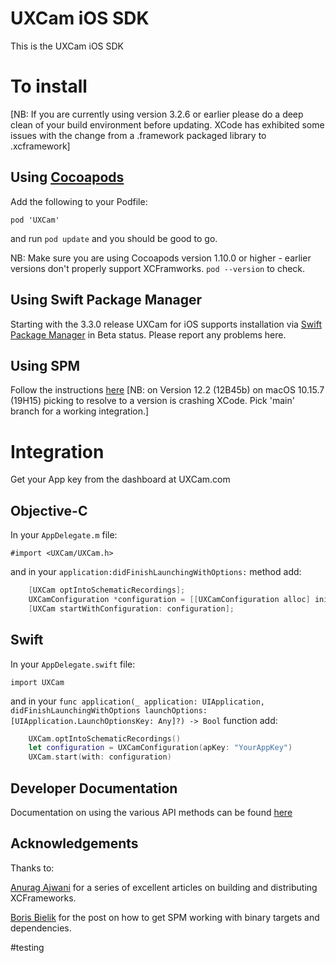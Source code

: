 # UXCam iOS SDK

This is the UXCam iOS SDK

# To install

[NB: If you are currently using version 3.2.6 or earlier please do a deep clean of your build environment before updating. XCode has exhibited some issues with the change from a .framework packaged library to .xcframework]

## Using [Cocoapods](https://cocoapods.org/)

Add the following to your Podfile:

`pod 'UXCam'`

and run `pod update` and you should be good to go.

NB: Make sure you are using Cocoapods version 1.10.0 or higher - earlier versions don't properly support XCFramworks. `pod --version` to check.


## Using Swift Package Manager

Starting with the 3.3.0 release UXCam for iOS supports installation via [Swift Package Manager](https://swift.org/package-manager/) in Beta status. Please report any problems here.

## Using SPM

Follow the instructions [here](SwiftPM-README.md)
[NB: on Version 12.2 (12B45b) on macOS 10.15.7 (19H15) picking to resolve to a version is crashing XCode. Pick 'main' branch for a working integration.]

# Integration

Get your App key from the dashboard at UXCam.com

## Objective-C

In your `AppDelegate.m` file:

	#import <UXCam/UXCam.h>

and in your `application:didFinishLaunchingWithOptions:` method add:

```objective-c
	[UXCam optIntoSchematicRecordings];
	UXCamConfiguration *configuration = [[UXCamConfiguration alloc] initWithAppKey:@"YourAppKey"];
	[UXCam startWithConfiguration: configuration];
```

## Swift

In your `AppDelegate.swift` file:

	import UXCam
	
and in your `func application(_ application: UIApplication, didFinishLaunchingWithOptions launchOptions: [UIApplication.LaunchOptionsKey: Any]?) -> Bool` function add:

```swift
	UXCam.optIntoSchematicRecordings()
	let configuration = UXCamConfiguration(apKey: "YourAppKey")
	UXCam.start(with: configuration)
```


## Developer Documentation

Documentation on using the various API methods can be found [here](https://help.uxcam.com/hc/en-us/categories/115000129131-Developer-Guide)



## Acknowledgements

Thanks to:

 [Anurag Ajwani](https://medium.com/@anuragajwani) for a series of excellent articles on building and distributing XCFrameworks.
 
 [Boris Bielik](https://forums.swift.org/t/swiftpm-binary-target-with-sub-dependencies/40197/7) for the post on how to get SPM working with binary targets and dependencies.

#testing  
